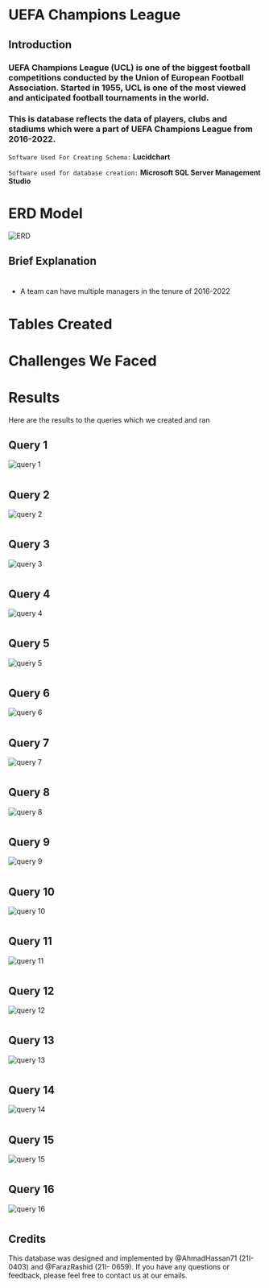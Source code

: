 # UEFA Champions League
## Introduction
### UEFA Champions League (UCL) is one of the biggest football competitions conducted by the Union of European Football Association. Started in 1955, UCL is one of the most viewed and anticipated football tournaments in the world.
### This is database reflects the data of players, clubs and stadiums which were a part of UEFA Champions League from 2016-2022.

`Software Used For Creating Schema:` **Lucidchart**

`Software used for database creation:` **Microsoft SQL Server Management Studio**

#
# ERD Model

![ERD](ERD.png)


## Brief Explanation
#
- A team can have multiple managers in the tenure of 2016-2022

# Tables Created

# Challenges We Faced

# Results
 Here are the results to the queries which we created and ran

## Query 1

![query 1](screenshots/q1.png)
#
## Query 2

![query 2](screenshots/q2.png)
#
## Query 3

![query 3](screenshots/q3.png)
#
## Query 4
![query 4](screenshots/q4.JPG)
#
## Query 5

![query 5](screenshots/q5.JPG)
#

## Query 6

![query 6](screenshots/q6.png)
#


## Query 7

![query 7](screenshots/q7.png)
#


## Query 8

![query 8](screenshots/q8.png)
#


## Query 9

![query 9](screenshots/q9.JPG)
#

## Query 10

![query 10](screenshots/q10.JPG)
#

## Query 11
![query 11](screenshots/q11.JPG)
#

## Query 12

![query 12](screenshots/q12.JPG)
#

## Query 13

![query 13](screenshots/q13.JPG)
#

## Query 14

![query 14](screenshots/q14.JPG)
#

## Query 15

![query 15](screenshots/q15.JPG)
#

## Query 16

![query 16](screenshots/q16.JPG)


# 

## Credits
This database was designed and implemented by @AhmadHassan71 (21I-0403) and @FarazRashid (21I- 0659). If you have any questions or feedback, please feel free to contact us at our emails.